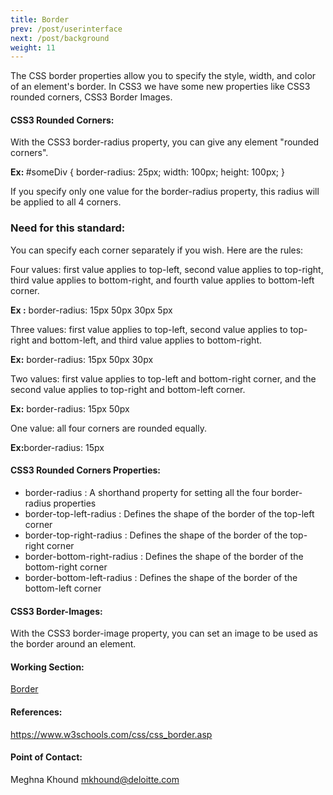 ```yaml
---
title: Border
prev: /post/userinterface
next: /post/background
weight: 11
---
```


<p>The CSS border properties allow you to specify the style, width, and color of an element's border. In CSS3 we have some new properties like CSS3 rounded corners, CSS3 Border Images.</p>

<h4>CSS3 Rounded Corners: </h4>

<p>With the CSS3 border-radius property, you can give any element "rounded corners".</p>

<p>
<strong>
Ex:
</strong>
<span class="prop">
#someDiv {
    border-radius: 25px;
    width: 100px;
    height: 100px;
}
</span>
</p>

<p>If you specify only one value for the border-radius property, this radius will be applied to all 4 corners.</p>

<h3>Need for this standard:</h3>
<div>
You can specify each corner separately if you wish. Here are the rules:
<p>
Four values: first value applies to top-left, second value applies to top-right, third value applies to bottom-right, and fourth value applies to bottom-left corner.
<p><strong>Ex :</strong> <span class="prop">border-radius: 15px 50px 30px 5px</span></p>
</p>
<p>
Three values: first value applies to top-left, second value applies to top-right and bottom-left, and third value applies to bottom-right.
<p><strong>Ex:</strong> <span class="prop">border-radius: 15px 50px 30px</span></p>
</p>
<p>
Two values: first value applies to top-left and bottom-right corner, and the second value applies to top-right and bottom-left corner.
<p><strong>Ex:</strong> <span class="prop">border-radius: 15px 50px</span></p>
</p>
<p>
One value: all four corners are rounded equally.
<p><strong>Ex:</strong><span class="prop">border-radius: 15px</span><p>
</p>
</div>

<h4>CSS3 Rounded Corners Properties:</h4>
<div>
<ul>
<li>border-radius : A shorthand property for setting all the four border-radius properties</li>
<li>border-top-left-radius : Defines the shape of the border of the top-left corner</li>
<li>border-top-right-radius : Defines the shape of the border of the top-right corner</li>
<li>border-bottom-right-radius : Defines the shape of the border of the bottom-right corner</li>
<li>border-bottom-left-radius : Defines the shape of the border of the bottom-left corner</li>
</ul>
</div>

<h4>CSS3 Border-Images: </h4>
<p>With the CSS3 border-image property, you can set an image to be used as the border around an element.</p>

<h4>Working Section:</h4>

<a href="https://jsbin.com/leqawakeji/2/edit?html,output">Border</a>

<h4>References:</h4>

https://www.w3schools.com/css/css_border.asp

<h4>Point of Contact:</h4>
<p>Meghna Khound <a href="mailto:mkhound@deloitte.com">mkhound@deloitte.com</a></p>

